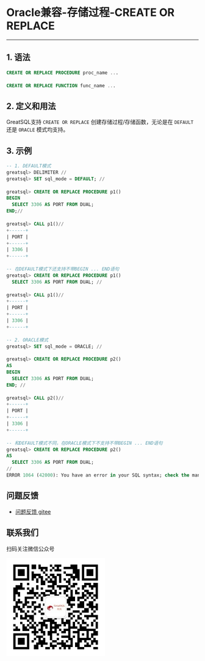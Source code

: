# Oracle兼容-存储过程-CREATE OR REPLACE
---


## 1. 语法

```sql
CREATE OR REPLACE PROCEDURE proc_name ...

CREATE OR REPLACE FUNCTION func_name ...
```

## 2. 定义和用法

GreatSQL支持 `CREATE OR REPLACE` 创建存储过程/存储函数，无论是在 `DEFAULT` 还是 `ORACLE` 模式均支持。

## 3. 示例

```sql
-- 1. DEFAULT模式
greatsql> DELIMITER //
greatsql> SET sql_mode = DEFAULT; //

greatsql> CREATE OR REPLACE PROCEDURE p1()
BEGIN
  SELECT 3306 AS PORT FROM DUAL;
END;//

greatsql> CALL p1()//
+------+
| PORT |
+------+
| 3306 |
+------+

-- 在DEFAULT模式下还支持不带BEGIN ... END语句
greatsql> CREATE OR REPLACE PROCEDURE p1()
  SELECT 3306 AS PORT FROM DUAL; //

greatsql> CALL p1()//
+------+
| PORT |
+------+
| 3306 |
+------+

-- 2. ORACLE模式
greatsql> SET sql_mode = ORACLE; //

greatsql> CREATE OR REPLACE PROCEDURE p2()
AS
BEGIN
  SELECT 3306 AS PORT FROM DUAL;
END; //

greatsql> CALL p2()//
+------+
| PORT |
+------+
| 3306 |
+------+

-- 和DEFAULT模式不同，在ORACLE模式下不支持不带BEGIN ... END语句
greatsql> CREATE OR REPLACE PROCEDURE p2()
AS
  SELECT 3306 AS PORT FROM DUAL;
//
ERROR 1064 (42000): You have an error in your SQL syntax; check the manual that corresponds to your MySQL server version for the right syntax to use near 'SELECT 3306 AS PORT FROM DUAL' at line 3
```



**问题反馈**
---
- [问题反馈 gitee](https://gitee.com/GreatSQL/GreatSQL-Manual/issues)


**联系我们**
---

扫码关注微信公众号

![greatsql-wx](/greatsql-wx.jpg)
